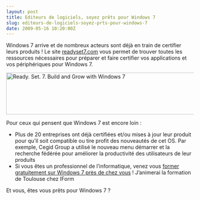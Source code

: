 ```yaml
---
layout: post
title: Editeurs de logiciels, soyez prêts pour Windows 7
slug: editeurs-de-logiciels-soyez-prts-pour-windows-7
date: 2009-05-16 10:20:00Z
---
```


<p>Windows 7 arrive et de nombreux acteurs sont déjà en train de certifier leurs produits ! Le site <a href="http://readyset7.com">readyset7.com</a> vous permet de trouver toutes les ressources nécessaires pour préparer et faire certifier vos applications et vos périphériques pour Windows 7.</p>  <p><a href="http://readyset7.com"><img alt="Ready. Set. 7. Build and Grow with Windows 7" src="http://www.readyset7.com/images/ReadySet7.png" width="532" height="112" /></a></p>  <p>Pour ceux qui pensent que Windows 7 est encore loin : </p>  <ul>   <li>Plus de 20 entreprises ont déjà certifiées et/ou mises à jour leur produit pour qu’il soit compatible ou tire profit des nouveautés de cet OS. Par exemple, Cegid Group a utilisé le nouveau menu démarrer et la recherche fédérée pour améliorer la productivité des utilisateurs de leur produits </li>    <li>Si vous êtes un professionnel de l’informatique, venez vous <a href="http://www.microsoft.com/france/formation/windows7/default.mspx">former gratuitement sur Windows 7 près de chez vous</a> ! J’animerai la formation de Toulouse chez IForm </li> </ul> Et vous, êtes vous prêts pour Windows 7 ?
